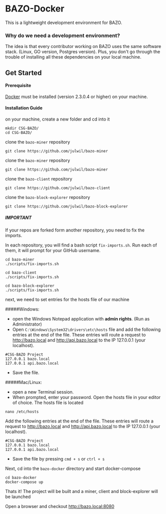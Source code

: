 # BAZO-Docker
This is a lightweight development environment for BAZO.

### Why do we need a development environment?
The idea is that every contributor working on BAZO uses the same software stack. (Linux, GO version, Postgres version). Plus, you don't go through the trouble of installing all these dependencies on your local machine.

## Get Started
#### Prerequisite
[Docker](https://www.docker.com/) must be installed (version 2.3.0.4 or higher) on your machine.

#### Installation Guide
on your machine, create a new folder and cd into it 
```
mkdir CSG-BAZO/
cd CSG-BAZO/
```

clone the `bazo-miner` repository
```
git clone https://github.com/julwil/bazo-miner
```

clone the `bazo-miner` repository
```
git clone https://github.com/julwil/bazo-miner
```

clone the `bazo-client` repository
```
git clone https://github.com/julwil/bazo-client
```

clone the `bazo-block-explorer` repository
```
git clone https://github.com/julwil/bazo-block-explorer
```

##### IMPORTANT
If your repos are forked form another repository, you need to fix the imports.

In each repository, you will find a bash script `fix-imports.sh`. Run each of them, it will prompt for your GitHub username.
```shell script
cd bazo-miner
./scripts/fix-imports.sh
```
```shell script
cd bazo-client
./scripts/fix-imports.sh
```
```shell script
cd bazo-block-explorer
./scripts/fix-imports.sh
```
next, we need to set entries for the hosts file of our machine

#####Windows: 
- open the Windows Notepad application with **admin rights**. (Run as Administrator)
- Open `C:\Windows\System32\drivers\etc\hosts` file and add the following entries at the end of the file.
These entries will route a request to http://bazo.local and http://api.bazo.local to the IP 127.0.0.1 (your localhost).
```
#CSG-BAZO Project
127.0.0.1 bazo.local
127.0.0.1 api.bazo.local
```
- Save the file.

#####Mac/Linux: 
- open a new Terminal session.
- When prompted, enter your password.
Open the hosts file in your editor of choice. The hosts file is located 
```shell script
nano /etc/hosts
```
Add the following entries at the end of the file. These entries will route a request to http://bazo.local and http://api.bazo.local to the IP 127.0.0.1 (your localhost).
```
#CSG-BAZO Project
127.0.0.1 bazo.local
127.0.0.1 api.bazo.local
```
- Save the file by pressing `cmd + s` or `ctrl + s`

Next, cd into the `bazo-docker` directory and start docker-compose
```shell script
cd bazo-docker
docker-compose up
```
Thats it! The project will be built and a miner, client and block-explorer will be launched

Open a browser and checkout http://bazo.local:8080